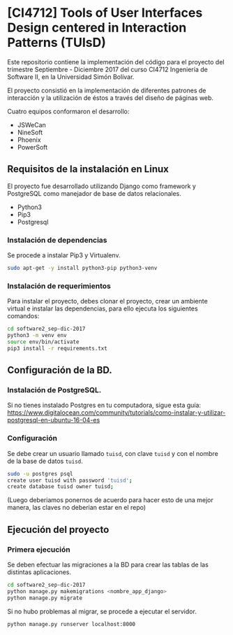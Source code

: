# [CI4712] Tools of User Interfaces Design centered in Interaction Patterns (TUIsD)

Este repositorio contiene la implementación del código para el proyecto del trimestre Septiembre - Diciembre 2017 del curso CI4712 Ingeniería de Software II, en la Universidad Simón Bolívar.

El proyecto consistió en la implementación de diferentes patrones de interacción y la utilización de éstos a través del diseño de páginas web.

Cuatro equipos conformaron el desarrollo:
- JSWeCan
- NineSoft
- Phoenix
- PowerSoft

## Requisitos de la instalación en Linux
El proyecto fue desarrollado utilizando Django como framework y PostgreSQL como manejador de base de datos relacionales.

- Python3
- Pip3
- Postgresql

### Instalación de dependencias
Se procede a instalar Pip3 y Virtualenv.
``` bash
sudo apt-get -y install python3-pip python3-venv
```

### Instalación de requerimientos
Para instalar el proyecto, debes clonar el proyecto, crear un ambiente virtual e instalar las dependencias, para ello ejecuta los siguientes comandos:

``` bash
cd software2_sep-dic-2017
python3 -m venv env
source env/bin/activate
pip3 install -r requirements.txt
```

## Configuración de la BD.

### Instalación de PostgreSQL.
Si no tienes instalado Postgres en tu computadora, sigue esta guía: https://www.digitalocean.com/community/tutorials/como-instalar-y-utilizar-postgresql-en-ubuntu-16-04-es

### Configuración
Se debe crear un usuario llamado `tuisd`, con clave `tuisd` y con el nombre de la base de datos `tuisd`.

```bash
sudo -u postgres psql
create user tuisd with password 'tuisd';
create database tuisd owner tuisd;
```

(Luego deberiamos ponernos de acuerdo para hacer esto de una mejor manera, las claves no deberian estar en el repo)

## Ejecución del proyecto

### Primera ejecución
Se deben efectuar las migraciones a la BD para crear las tablas de las distintas aplicaciones.
```bash
cd software2_sep-dic-2017
python manage.py makemigrations <nombre_app_django>
python manage.py migrate
```

Si no hubo problemas al migrar, se procede a ejecutar el servidor.
```bash
python manage.py runserver localhost:8000
```
